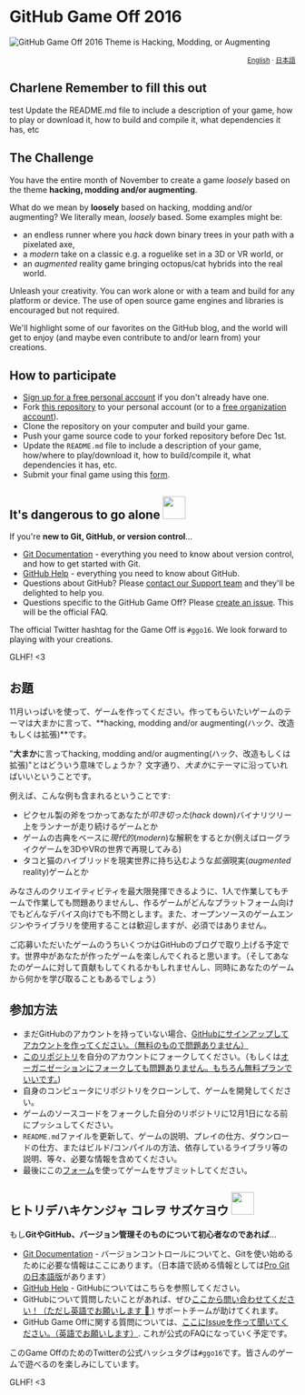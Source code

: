# GitHub Game Off 2016

![GitHub Game Off 2016 Theme is Hacking, Modding, or Augmenting](https://cloud.githubusercontent.com/assets/121322/19498019/d8827370-9543-11e6-82d8-6da822b6147b.png)

<div align="right">
  <sup>
    <a href="#the-challenge">English</a> ·
    <a href="#お題">日本語</a>
  </sup>
</div>

## Charlene Remember to fill this out
test
Update the README.md file to include a description of your game, how to play or download it, how to build and compile it, what dependencies it has, etc

## The Challenge

You have the entire month of November to create a game *loosely* based on the theme **hacking, modding and/or augmenting**.

What do we mean by **loosely** based on hacking, modding and/or augmenting? We literally mean, *loosely* based. Some examples might be:

* an endless runner where you *hack* down binary trees in your path with a pixelated axe,
* a *modern* take on a classic e.g. a roguelike set in a 3D or VR world, or
* an *augmented* reality game bringing octopus/cat hybrids into the real world.

Unleash your creativity. You can work alone or with a team and build for any platform or device. The use of open source game engines and libraries is encouraged but not required.

We'll highlight some of our favorites on the GitHub blog, and the world will get to enjoy (and maybe even contribute to and/or learn from) your creations.

## How to participate

* [Sign up for a free personal account][github-signup] if you don't already have one.
* Fork [this repository][game-off-repo] to your personal account (or to a [free organization account][github-signup-org]).
* Clone the repository on your computer and build your game.
* Push your game source code to your forked repository before Dec 1st.
* Update the `README.md` file to include a description of your game, how/where to play/download it, how to build/compile it, what dependencies it has, etc.
* Submit your final game using this [form][wufoo-form].

## It's dangerous to go alone <img src="https://octodex.github.com/images/linktocat.jpg" height="40">

If you're **new to Git, GitHub, or version control**…

* [Git Documentation](https://git-scm.com/documentation) - everything you need to know about version control, and how to get started with Git.
* [GitHub Help](https://help.github.com/) - everything you need to know about GitHub.
* Questions about GitHub? Please [contact our Support team][github-support] and they'll be delighted to help you.
* Questions specific to the GitHub Game Off? Please [create an issue][game-off-repo-issues]. This will be the official FAQ.

The official Twitter hashtag for the Game Off is `#ggo16`. We look forward to playing with your creations.

GLHF! <3

## お題

11月いっぱいを使って、ゲームを作ってください。作ってもらいたいゲームのテーマは大まかに言って、**hacking, modding and/or augmenting(ハック、改造もしくは拡張)**です。

"**大まか**に言ってhacking, modding and/or augmenting(ハック、改造もしくは拡張)"とはどういう意味でしょうか？ 文字通り、*大まか*にテーマに沿っていればいいということです。

例えば、こんな例も含まれるということです:

* ピクセル製の斧をつかってあなたが*叩き切った*(*hack* down)バイナリツリー上をランナーが走り続けるゲームとか
* ゲームの古典をベースに*現代的*(*modern*)な解釈をするとか(例えばローグライクゲームを3DやVRの世界で再現してみる)
* タコと猫のハイブリッドを現実世界に持ち込むような*拡張*現実(*augmented* reality)ゲームとか

みなさんのクリエイティビティを最大限発揮できるように、1人で作業してもチームで作業しても問題ありませんし、作るゲームがどんなプラットフォーム向けでもどんなデバイス向けでも不問とします。また、オープンソースのゲームエンジンやライブラリを使用することは歓迎しますが、必須ではありません。

ご応募いただいたゲームのうちいくつかはGitHubのブログで取り上げる予定です。世界中があなたが作ったゲームを楽しんでくれると思います。（そしてあなたのゲームに対して貢献もしてくれるかもしれませんし、同時にあなたのゲームから何かを学び取ることもあるでしょう）

## 参加方法

* まだGitHubのアカウントを持っていない場合、[GitHubにサインアップしてアカウントを作ってください。（無料のもので問題ありません）][github-signup]
* [このリポジトリ][game-off-repo]を自分のアカウントにフォークしてください。（もしくは[オーガニゼーションにフォークしても問題ありません。もちろん無料プランでいいです。][github-signup-org])
* 自身のコンピュータにリポジトリをクローンして、ゲームを開発してください。
* ゲームのソースコードをフォークした自分のリポジトリに12月1日になる前にプッシュしてください。
* `README.md`ファイルを更新して、ゲームの説明、プレイの仕方、ダウンロードの仕方、またはビルド/コンパイルの方法、依存しているライブラリ等の説明、等々、必要な情報を含めてください。
* 最後にこの[フォーム][wufoo-form]を使ってゲームをサブミットしてください。

## ヒトリデハキケンジャ コレヲ サズケヨウ <img src="https://octodex.github.com/images/linktocat.jpg" height="40">

もし**GitやGitHub、バージョン管理そのものについて初心者なのであれば**...

* [Git Documentation](https://git-scm.com/documentation) - バージョンコントロールについてと、Gitを使い始めるために必要な情報はここにあります。（日本語で読める情報としては[Pro Gitの日本語版](https://git-scm.com/book/ja/v2)があります）
* [GitHub Help](https://help.github.com/) - GitHubについてはこちらを参照してください。
* GitHubについて質問したいことがあれば、ぜひ[ここから問い合わせてください！（ただし英語でお願いします :bow: )][github-support] サポートチームが助けてくれます。
* GitHub Game Offに関する質問については、[ここにIssueを作って聞いてください。（英語でお願いします）][game-off-repo-issues]. これが公式のFAQになっていく予定です。

このGame OffのためのTwitterの公式ハッシュタグは`#ggo16`です。皆さんのゲームで遊べるのを楽しみにしています。

GLHF! <3

<!-- links -->
[game-off-repo]:        https://github.com/github/game-off-2016/
[game-off-repo-issues]: https://github.com/github/game-off-2016/issues
[git-documentation]:    https://git-scm.com/documentation
[github-help]:          https://help.github.com/
[github-signup]:        https://github.com/signup/free  
[github-signup-org]:    https://github.com/organizations/new
[github-support]:       https://github.com/contact?form%5Bsubject%5D=GitHub%20Game%20Off
[wufoo-form]:           https://gameoff.wufoo.com/forms/game-off-2016/
